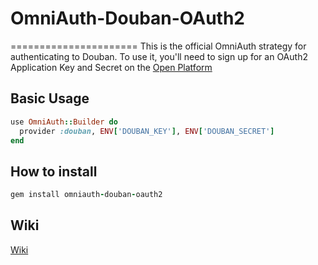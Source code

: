 # OmniAuth-Douban-OAuth2
======================
This is the official OmniAuth strategy for authenticating to Douban. To use it, you'll need to sign up for an OAuth2 Application Key and Secret on the [Open Platform](https://www.douban.com/service/auth2/apikey/apply)


## Basic Usage

``` ruby
use OmniAuth::Builder do
  provider :douban, ENV['DOUBAN_KEY'], ENV['DOUBAN_SECRET']
end
```

## How to install

``` ruby
gem install omniauth-douban-oauth2
```

## Wiki

[Wiki](https://github.com/liluo/omniauth-douban-oauth2/wiki)
